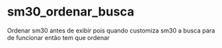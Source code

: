 # sm30_ordenar_busca
Ordenar sm30 antes de exibir pois quando customiza sm30 a busca para de funcionar então tem que ordenar 
